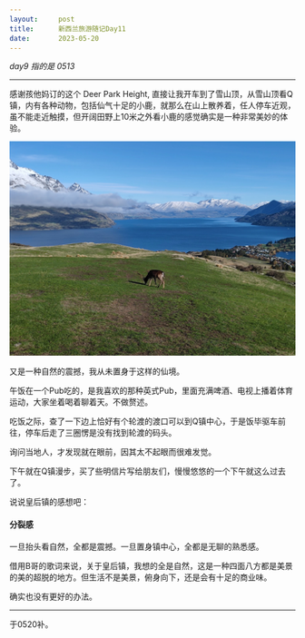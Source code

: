 ```yaml
---
layout:     post
title:      新西兰旅游随记Day11
date:       2023-05-20
---
```


*day9 指的是 0513*

---
感谢孩他妈订的这个 Deer Park Height, 直接让我开车到了雪山顶，从雪山顶看Q镇，内有各种动物，包括仙气十足的小鹿，就那么在山上散养着，任人停车近观，虽不能走近触摸，但开阔田野上10米之外看小鹿的感觉确实是一种非常美妙的体验。

![皇后镇的鹿](/images/202305/qdeer.jpg)

又是一种自然的震撼，我从未置身于这样的仙境。

午饭在一个Pub吃的，是我喜欢的那种英式Pub，里面充满啤酒、电视上播着体育运动，大家坐着喝着聊着天。不做赘述。

吃饭之际，查了一下边上恰好有个轮渡的渡口可以到Q镇中心，于是饭毕驱车前往，停车后走了三圈愣是没有找到轮渡的码头。

询问当地人，才发现就在眼前，因其太不起眼而很难发觉。

下午就在Q镇漫步，买了些明信片写给朋友们，慢慢悠悠的一个下午就这么过去了。

说说皇后镇的感想吧：

#### 分裂感

一旦抬头看自然，全都是震撼。一旦置身镇中心，全都是无聊的熟悉感。

借用B哥的歌词来说，关于皇后镇，我想的全是自然，这是一种四面八方都是美景的美的超脱的地方。但生活不是美景，俯身向下，还是会有十足的商业味。

确实也没有更好的办法。

---

于0520补。
